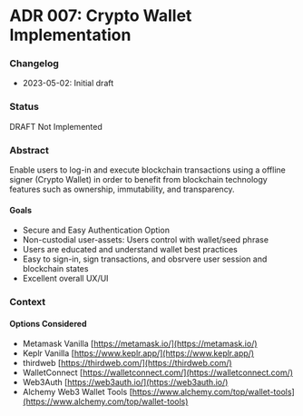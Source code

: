 # ADR 007: Crypto Wallet Implementation

### Changelog

* 2023-05-02: Initial draft

### Status

DRAFT Not Implemented

### Abstract

Enable users to log-in and execute blockchain transactions using a offline signer (Crypto Wallet) in order to benefit from blockchain technology features such as ownership, immutability, and transparency.

#### Goals

* Secure and Easy Authentication Option
* Non-custodial user-assets: Users control with wallet/seed phrase
* Users are educated and understand wallet best practices
* Easy to sign-in, sign transactions, and obsrvere user session and blockchain states
* Excellent overall UX/UI

### Context

#### Options Considered

* Metamask Vanilla [https://metamask.io/](https://metamask.io/)
* Keplr Vanilla [https://www.keplr.app/](https://www.keplr.app/)
* thirdweb [https://thirdweb.com/](https://thirdweb.com/)
* WalletConnect [https://walletconnect.com/](https://walletconnect.com/)
* Web3Auth [https://web3auth.io/](https://web3auth.io/)
* Alchemy Web3 Wallet Tools [https://www.alchemy.com/top/wallet-tools](https://www.alchemy.com/top/wallet-tools)
